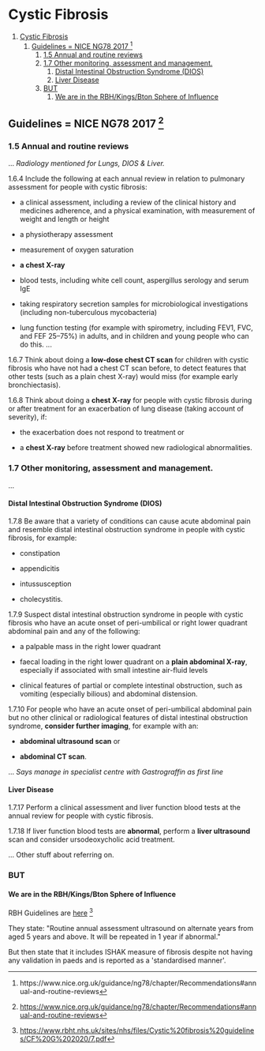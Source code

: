 # Cystic Fibrosis 
1. [Cystic Fibrosis](#cystic-fibrosis)
	1. [Guidelines = NICE NG78 2017 [^1]](#guidelines--nice-ng78-2017-1)
		1. [1.5 Annual and routine reviews](#15-annual-and-routine-reviews)
		2. [1.7 Other monitoring, assessment and management.](#17-other-monitoring-assessment-and-management)
			1. [Distal Intestinal Obstruction Syndrome (DIOS)](#distal-intestinal-obstruction-syndrome-dios)
			2. [Liver Disease](#liver-disease)
		3. [BUT](#but)
			1. [We are in the RBH/Kings/Bton Sphere of Influence](#we-are-in-the-rbhkingsbton-sphere-of-influence)

## Guidelines = NICE NG78 2017 [^1]

### 1.5 Annual and routine reviews
... *Radiology mentioned for Lungs, DIOS & Liver.*

1.6.4 Include the following at each annual review in relation to pulmonary assessment for people with cystic fibrosis:

- a clinical assessment, including a review of the clinical history and medicines adherence, and a physical examination, with measurement of weight and length or height

- a physiotherapy assessment

- measurement of oxygen saturation

- **a chest X-ray**

- blood tests, including white cell count, aspergillus serology and serum IgE

- taking respiratory secretion samples for microbiological investigations (including non-tuberculous mycobacteria)

- lung function testing (for example with spirometry, including FEV1, FVC, and FEF 25–75%) in adults, and in children and young people who can do this.
... 

1.6.7 Think about doing a **low-dose chest CT scan** for children with cystic fibrosis who have not had a chest CT scan before, to detect features that other tests (such as a plain chest X-ray) would miss (for example early bronchiectasis).

1.6.8 Think about doing a **chest X-ray** for people with cystic fibrosis during or after treatment for an exacerbation of lung disease (taking account of severity), if:

- the exacerbation does not respond to treatment or

- a **chest X-ray** before treatment showed new radiological abnormalities.

### 1.7 Other monitoring, assessment and management. 

... 

#### Distal Intestinal Obstruction Syndrome (DIOS)

1.7.8 Be aware that a variety of conditions can cause acute abdominal pain and resemble distal intestinal obstruction syndrome in people with cystic fibrosis, for example:

- constipation

- appendicitis

- intussusception

- cholecystitis.

1.7.9 Suspect distal intestinal obstruction syndrome in people with cystic fibrosis who have an acute onset of peri-umbilical or right lower quadrant abdominal pain and any of the following:

- a palpable mass in the right lower quadrant

- faecal loading in the right lower quadrant on a **plain abdominal X-ray**, especially if associated with small intestine air-fluid levels

- clinical features of partial or complete intestinal obstruction, such as vomiting (especially bilious) and abdominal distension.

1.7.10 For people who have an acute onset of peri-umbilical abdominal pain but no other clinical or radiological features of distal intestinal obstruction syndrome, **consider further imaging**, for example with an:

- **abdominal ultrasound scan** or

- **abdominal CT scan**.

... *Says manage in specialist centre with Gastrograffin as first line*

#### Liver Disease 

1.7.17 Perform a clinical assessment and liver function blood tests at the annual review for people with cystic fibrosis.

1.7.18 If liver function blood tests are **abnormal**, perform a **liver ultrasound** scan and consider ursodeoxycholic acid treatment.

... Other stuff about referring on. 

### BUT 

#### We are in the RBH/Kings/Bton Sphere of Influence 

RBH Guidelines are [here](https://www.rbht.nhs.uk/sites/nhs/files/Cystic%20fibrosis%20guidelines/CF%20G%202020/7.pdf) [^2]

They state: 
"Routine annual assessment ultrasound on alternate years from aged 5 years and above. It will be repeated in 1 year if abnormal."  

But then state that it includes ISHAK measure of fibrosis despite not having any validation in paeds and is reported as a 'standardised manner'. 


[^1]: https://www.nice.org.uk/guidance/ng78/chapter/Recommendations#annual-and-routine-reviews

[^2]: https://www.rbht.nhs.uk/sites/nhs/files/Cystic%20fibrosis%20guidelines/CF%20G%202020/7.pdf
